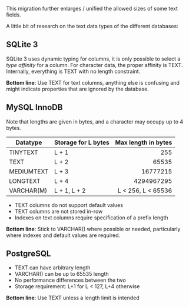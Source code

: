 This migration further enlarges / unified the allowed sizes of some text fields.

A little bit of research on the text data types of the different databases:

## SQLite 3

SQLite 3 uses dynamic typing for columns, it is only possible to select a _type affinity_ for a column. For character
data, the proper affinity is TEXT. Internally, everything is TEXT with no length constraint.

__Bottom line__: Use TEXT for text columns, anything else is confusing and might indicate properties that are ignored by
the database.

## MySQL InnoDB

Note that lengths are given in bytes, and a character may occupy up to 4 bytes.

| Datatype     | Storage for L bytes  |  Max length in bytes |
|--------------|----------------------|---------------------:|
| TINYTEXT     | L + 1                | 255                  |
| TEXT         | L + 2                | 65535                |
| MEDIUMTEXT   | L + 3                | 16777215             |
| LONGTEXT     | L + 4                | 4294967295           |
| VARCHAR(M)   | L + 1, L + 2         | L < 256, L < 65536   |

- TEXT columns do not support default values
- TEXT columns are not stored in-row
- Indexes on text columns require specification of a prefix length

__Bottom line__: Stick to VARCHAR() where possible or needed, particularly where indexes and default values are
required.

## PostgreSQL

- TEXT can have arbitrary length
- VARCHAR() can be up to 65535 length
- No performance differences between the two
- Storage requirement: L+1 for L < 127, L+4 otherwise

__Bottom line__: Use TEXT unless a length limit is intended
